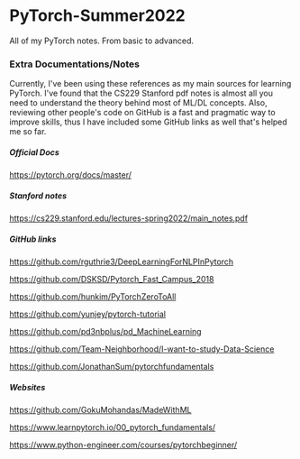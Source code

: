 # PyTorch-Summer2022
All of my PyTorch notes. From basic to advanced.

### Extra Documentations/Notes

Currently, I've been using these references as my main sources for learning PyTorch. I've found that the CS229 Stanford pdf notes is almost all you need to understand the theory behind most of ML/DL concepts. Also, reviewing other people's code on GitHub is a fast and pragmatic way to improve skills, thus I have included some GitHub links as well that's helped me so far.

##### Official Docs
https://pytorch.org/docs/master/

##### Stanford notes
https://cs229.stanford.edu/lectures-spring2022/main_notes.pdf

##### GitHub links
https://github.com/rguthrie3/DeepLearningForNLPInPytorch

https://github.com/DSKSD/Pytorch_Fast_Campus_2018

https://github.com/hunkim/PyTorchZeroToAll

https://github.com/yunjey/pytorch-tutorial

https://github.com/pd3nbplus/pd_MachineLearning

https://github.com/Team-Neighborhood/I-want-to-study-Data-Science

https://github.com/JonathanSum/pytorchfundamentals
##### Websites
https://github.com/GokuMohandas/MadeWithML

https://www.learnpytorch.io/00_pytorch_fundamentals/

https://www.python-engineer.com/courses/pytorchbeginner/
